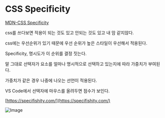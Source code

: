 # CSS Specificity

[MDN-CSS Specificity](https://developer.mozilla.org/ko/docs/Web/CSS/Specificity)

css를 쓰다보면 적용이 되는 것도 있고 안되는 것도 있고 내 맘 같지않다.

css에는 우선순위가 있기 때문에 우선 순위가 높은 스타일이 우선해서 적용된다.

Specificity, 명시도가 이 순위를 결정 짓는다.

말 그대로 선택자가 요소를 얼마나 명시적으로 선택하고 있는지에 따라 가중치가 부여된다.

가중치가 같은 경우 나중에 나오는 선언이 적용된다.

VS Code에서 선택자에 마우스를 올려두면 점수가 보인다.

[https://specifishity.com/](https://specifishity.com/)

![Image](https://specifishity.com/specifishity.png)


